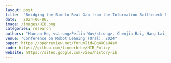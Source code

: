 ```yaml
---
layout: post
title:  "Bridging the Sim-to-Real Gap from the Information Bottleneck Perspective"
date:   2024-06-06,
image: /images/HIB.png
categories: research
authors: "Haoran He, <strong>Peilin Wu</strong>, Chenjia Bai, Hang Lai, Lingxiao Wang, Ling Pan, Xiaolin Hu, Weinan Zhang"
venue: "Conference on Robot Leaning (Oral), 2024"
paper: https://openreview.net/forum?id=Bq4XOaU4sV
code: https://github.com/tinnerhrhe/HIB_Policy
website: https://sites.google.com/view/history-ib
---
```

<!-- In this paper, we formulate the sim-to-real gap as an information bottleneck problem and therefore propose a novel privileged knowledge distillation method called the Historical Information Bottleneck (HIB). In particular, HIB learns a privileged knowledge representation from historical trajectories by capturing the underlying changeable dynamic information. Theoretical analysis shows that the learned privileged knowledge representation helps reduce the value discrepancy between the oracle and learned policies. Empirical experiments on both simulated and real-world tasks demonstrate that HIB yields improved generalizability compared to previous methods. -->